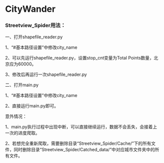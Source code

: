 # CityWander

### Streetview_Spider用法：

一、打开shapefile_reader.py

1、“#基本路径设置”中修改city_name

2、可以先运行shapefile_reader.py，设置stop_cnt变量为Total Points数量，北京应为60000。

3、修改后再运行一次shapefile_reader.py

二、打开main.py

1、“#基本路径设置”中修改city_name

2、直接运行main.py即可。



意外情况：

1、main.py执行过程中出现中断，可以直接继续运行，数据不会丢失，会接着上一次的进度爬取。

2、若想完全重新爬取，需要删除目录“Streetview_Spider/Cache/”下的所有文件，同时删除目录“Streetview_Spider/Catched_data/”中对应城市文件夹中的所有文件。